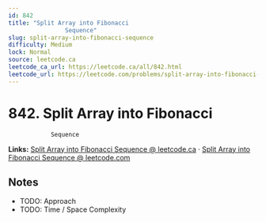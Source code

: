 ```yaml
--- 
id: 842
title: "Split Array into Fibonacci
                Sequence"
slug: split-array-into-fibonacci-sequence
difficulty: Medium
lock: Normal
source: leetcode.ca
leetcode_ca_url: https://leetcode.ca/all/842.html
leetcode_url: https://leetcode.com/problems/split-array-into-fibonacci-sequence/
---
```


# 842. Split Array into Fibonacci
                Sequence

**Links:** [Split Array into Fibonacci
                Sequence @ leetcode.ca](https://leetcode.ca/all/842.html) · [Split Array into Fibonacci
                Sequence @ leetcode.com](https://leetcode.com/problems/split-array-into-fibonacci-sequence/)

## Notes
- TODO: Approach
- TODO: Time / Space Complexity
